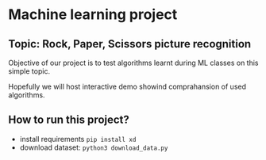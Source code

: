 # Machine learning project

## Topic: Rock, Paper, Scissors picture recognition

Objective of our project is to test algorithms learnt during ML classes on this simple topic.


Hopefully we will host interactive demo showind comprahansion of used algorithms.

## How to run this project?

- install requirements
`pip install xd`
- download dataset:
`python3 download_data.py`
